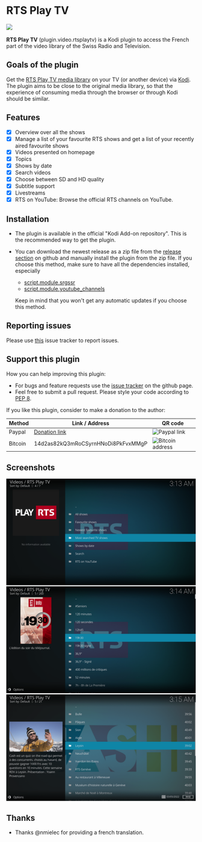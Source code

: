 # RTS Play TV

<img src="https://raw.githubusercontent.com/goggle/plugin.video.rtsplaytv/master/resources/icon.png" width="256">

**RTS Play TV** (plugin.video.rtsplaytv) is a Kodi plugin to access the French part of the video library of the Swiss Radio and Television.

## Goals of the plugin
Get the [RTS Play TV media library](https://www.rts.ch/play/tv) on your TV (or another device) via [Kodi](https://kodi.tv/). The plugin aims to be close to the original media library, so that the experience of consuming media through the browser or through Kodi should be similar.

## Features
 - [x] Overview over all the shows
 - [x] Manage a list of your favourite RTS shows and get a list of your recently aired favourite shows
 - [x] Videos presented on homepage
 - [x] Topics
 - [x] Shows by date
 - [x] Search videos
 - [x] Choose between SD and HD quality
 - [x] Subtitle support
 - [x] Livestreams
 - [x] RTS on YouTube: Browse the official RTS channels on YouTube.

## Installation
 - The plugin is available in the official "Kodi Add-on repository". This is the recommended way to get the plugin.
 - You can download the newest release as a zip file from the [release section](https://github.com/goggle/plugin.video.rtsplaytv/releases) on github and manually install the plugin from the zip file. If you choose this method, make sure to have all the dependencies installed, especially
   - [script.module.srgssr](https://github.com/goggle/script.module.srgssr)
   - [script.module.youtube_channels](https://github.com/goggle/script.module.youtube_channels)

   Keep in mind that you won't get any automatic updates if you choose this method.

## Reporting issues

Please use [this](https://github.com/goggle/script.module.srgssr/issues) issue tracker to report issues.


## Support this plugin
How you can help improving this plugin:
 - For bugs and feature requests use the [issue tracker](https://github.com/goggle/plugin.video.rtsplaytv/issues) on the github page.
 - Feel free to submit a pull request. Please style your code according to [PEP 8](https://www.python.org/dev/peps/pep-0008/).

If you like this plugin, consider to make a donation to the author:

| Method | Link / Address | QR code |
| --- | --- | --- |
| Paypal | [Donation link](https://www.paypal.com/cgi-bin/webscr?cmd=_s-xclick&hosted_button_id=ZXAFRHTZGRARS) | ![Paypal link](https://raw.githubusercontent.com/goggle/plugin.video.srfplaytv/e62b52bb394eeee98c929895005bbc33e6028770/paypal.png) |
| Bitcoin | 14d2as82kQ3mRoCSyrnHNoDi8PkFvxMMgP | ![Bitcoin address](https://raw.githubusercontent.com/goggle/plugin.video.srfplaytv/af1c696004d9b42c730dc55f7e66596ec3521b99/bitcoin.png) |


## Screenshots
![Category overview](https://raw.githubusercontent.com/goggle/plugin.video.rtsplaytv/master/resources/screenshot-01.png)
![A list menu](https://raw.githubusercontent.com/goggle/plugin.video.rtsplaytv/master/resources/screenshot-02.png)
![Episode information](https://raw.githubusercontent.com/goggle/plugin.video.rtsplaytv/master/resources/screenshot-03.png)

## Thanks
 * Thanks @nmielec for providing a french translation.
